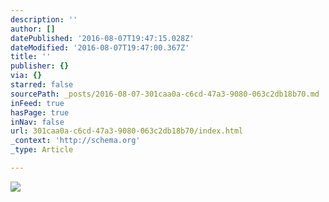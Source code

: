 ```yaml
---
description: ''
author: []
datePublished: '2016-08-07T19:47:15.028Z'
dateModified: '2016-08-07T19:47:00.367Z'
title: ''
publisher: {}
via: {}
starred: false
sourcePath: _posts/2016-08-07-301caa0a-c6cd-47a3-9080-063c2db18b70.md
inFeed: true
hasPage: true
inNav: false
url: 301caa0a-c6cd-47a3-9080-063c2db18b70/index.html
_context: 'http://schema.org'
_type: Article

---
```

![](https://the-grid-user-content.s3-us-west-2.amazonaws.com/cf6d3fb4-78a0-4f7f-990c-34425ffcdf05.jpg)
